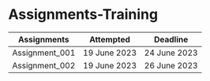 # Assignments-Training
|Assignments|Attempted|Deadline|
|-----|-----|-----|
|Assignment_001| 19 June 2023|24 June 2023|
|Assignment_002| 19 June 2023|26 June 2023|

